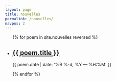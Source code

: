 ```yaml
---
layout: page
title: nouvelles
permalink: /nouvelles/
navpos: 2
---
```


<ul class="post-list">
{% for poem in site.nouvelles reversed %}
    <li>
        <h2><a class="poem-title" href="{{ poem.url | prepend: site.baseurl }}">{{ poem.title }}</a></h2>
        <p class="post-meta">{{ poem.date | date: '%B %-d, %Y — %H:%M' }}</p>
      </li>
{% endfor %}
</ul>
